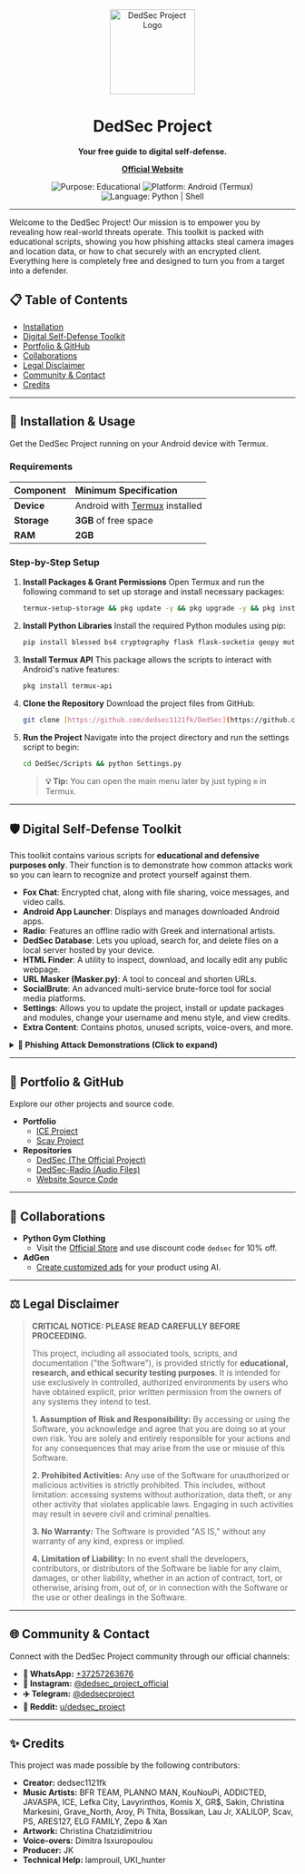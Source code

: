 <div align="center">
  <img src="https://raw.githubusercontent.com/dedsec1121fk/dedsec1121fk.github.io/ef4b1f5775f5a6fb7cf331d8f868ea744c43e41b/Assets/Images/Custom%20Purple%20Fox%20Logo.png" alt="DedSec Project Logo" width="150"/>
  <h1>DedSec Project</h1>
  <p><strong>Your free guide to digital self-defense.</strong></p>
  <p>
    <a href="https://ded-sec.space/"><strong>Official Website</strong></a>
  </p>
  
  <p>
    <img src="https://img.shields.io/badge/Purpose-Educational-blue.svg" alt="Purpose: Educational">
    <img src="https://img.shields.io/badge/Platform-Android%20(Termux)-brightgreen.svg" alt="Platform: Android (Termux)">
    <img src="https://img.shields.io/badge/Language-Python%20%7C%20Shell-yellow.svg" alt="Language: Python | Shell">
  </p>
</div>

---

Welcome to the DedSec Project! Our mission is to empower you by revealing how real-world threats operate. This toolkit is packed with educational scripts, showing you how phishing attacks steal camera images and location data, or how to chat securely with an encrypted client. Everything here is completely free and designed to turn you from a target into a defender.

## 📋 Table of Contents

* [Installation](#-installation--usage)
* [Digital Self-Defense Toolkit](#-digital-self-defense-toolkit)
* [Portfolio & GitHub](#-portfolio--github)
* [Collaborations](#-collaborations)
* [Legal Disclaimer](#️-legal-disclaimer)
* [Community & Contact](#-community--contact)
* [Credits](#-credits)

---

## 🚀 Installation & Usage

Get the DedSec Project running on your Android device with Termux.

### Requirements

| Component | Minimum Specification                                      |
| :-------- | :--------------------------------------------------------- |
| **Device** | Android with [Termux](https://f-droid.org/) installed      |
| **Storage** | **3GB** of free space                                      |
| **RAM** | **2GB** |

### Step-by-Step Setup

1.  **Install Packages & Grant Permissions**
    Open Termux and run the following command to set up storage and install necessary packages:
    ```bash
    termux-setup-storage && pkg update -y && pkg upgrade -y && pkg install aapt clang cloudflared curl ffmpeg fzf git jq libffi libffi-dev libxml2 libxslt nano ncurses nodejs openssh openssl openssl-tool proot python rust unzip wget zip -y
    ```

2.  **Install Python Libraries**
    Install the required Python modules using pip:
    ```bash
    pip install blessed bs4 cryptography flask flask-socketio geopy mutagen phonenumbers pycountry pydub pycryptodome requests werkzeug
    ```

3.  **Install Termux API**
    This package allows the scripts to interact with Android's native features:
    ```bash
    pkg install termux-api
    ```

4.  **Clone the Repository**
    Download the project files from GitHub:
    ```bash
    git clone [https://github.com/dedsec1121fk/DedSec](https://github.com/dedsec1121fk/DedSec)
    ```

5.  **Run the Project**
    Navigate into the project directory and run the settings script to begin:
    ```bash
    cd DedSec/Scripts && python Settings.py
    ```
    > **💡 Tip:** You can open the main menu later by just typing `m` in Termux.

---

## 🛡️ Digital Self-Defense Toolkit

This toolkit contains various scripts for **educational and defensive purposes only**. Their function is to demonstrate how common attacks work so you can learn to recognize and protect yourself against them.

* **Fox Chat**: Encrypted chat, along with file sharing, voice messages, and video calls.
* **Android App Launcher**: Displays and manages downloaded Android apps.
* **Radio**: Features an offline radio with Greek and international artists.
* **DedSec Database**: Lets you upload, search for, and delete files on a local server hosted by your device.
* **HTML Finder**: A utility to inspect, download, and locally edit any public webpage.
* **URL Masker (Masker.py)**: A tool to conceal and shorten URLs.
* **SocialBrute**: An advanced multi-service brute-force tool for social media platforms.
* **Settings**: Allows you to update the project, install or update packages and modules, change your username and menu style, and view credits.
* **Extra Content**: Contains photos, unused scripts, voice-overs, and more.

<details>
  <summary><strong>🎣 Phishing Attack Demonstrations (Click to expand)</strong></summary>
  
  This educational module simulates real phishing attacks to help you understand their mechanics. It demonstrates capturing camera images, audio, location, credit card data, and personal information. All captured data is saved in your device's `Downloads` folder.
  <ul>
    <li><b>Fake Card Details Page.py</b>: Saves credit card info to <code>~/storage/downloads/CardActivations/</code>.</li>
    <li><b>Fake Data Grabber Page.py</b>: Saves personal info/photo to <code>~/storage/downloads/Peoples_Lives/{user}/</code>.</li>
    <li><b>Fake FaceFriends Page.py</b>: Stores credentials to <code>~/storage/downloads/FaceFriends/</code>.</li>
    <li><b>Fake Google Free Money Page.py</b>: Saves credentials to <code>~/storage/downloads/GoogleFreeMoney/</code>.</li>
    <li><b>Fake Insta Followers Page.py</b>: Saves credentials to <code>~/storage/downloads/FreeFollowers/</code>.</li>
    <li><b>Fake Back Camera Page.py</b>: Stores images/credentials to <code>~/storage/downloads/Camera-Phish-Back/</code>.</li>
    <li><b>Fake Front Camera Page.py</b>: Saves front camera photos/credentials to <code>~/storage/downloads/Camera-Phish-Front/</code>.</li>
    <li><b>Fake Location Page.py</b>: Stores location data (GPS, address, IP) to <code>~/storage/downloads/Locations/</code>.</li>
    <li><b>Fake Microphone Page.py</b>: Saves mic recordings/credentials to <code>~/storage/downloads/Recordings/</code>.</li>
    <li><b>Fake Snap Friends Page.py</b>: Stores credentials to <code>~/storage/downloads/SnapFriends/</code>.</li>
    <li><b>Fake Tik Followers Page.py</b>: Saves credentials to <code>~/storage/downloads/TikFollowers/</code>.</li>
  </ul>
  <strong>Remember:</strong> Only use these scripts on your own devices for learning purposes.
</details>

---

## 📂 Portfolio & GitHub

Explore our other projects and source code.

* **Portfolio**
    * [ICE Project](https://www.ded-sec.space/ICE-Project/)
    * [Scav Project](https://www.ded-sec.space/Scav-Project)
* **Repositories**
    * [DedSec (The Official Project)](https://github.com/dedsec1121fk/DedSec)
    * [DedSec-Radio (Audio Files)](https://github.com/dedsec1121fk/DedSec-Radio)
    * [Website Source Code](https://github.com/dedsec1121fk/dedsec1121fk.github.io)

---

## 🤝 Collaborations

* **Python Gym Clothing**
    * Visit the [Official Store](https://pythongymclothing.com/) and use discount code `dedsec` for 10% off.
* **AdGen**
    * [Create customized ads](https://adgenai.space/main.php) for your product using AI.

---

## ⚖️ Legal Disclaimer

> **CRITICAL NOTICE: PLEASE READ CAREFULLY BEFORE PROCEEDING.**
>
> This project, including all associated tools, scripts, and documentation ("the Software"), is provided strictly for **educational, research, and ethical security testing purposes**. It is intended for use exclusively in controlled, authorized environments by users who have obtained explicit, prior written permission from the owners of any systems they intend to test.
>
> **1. Assumption of Risk and Responsibility:** By accessing or using the Software, you acknowledge and agree that you are doing so at your own risk. You are solely and entirely responsible for your actions and for any consequences that may arise from the use or misuse of this Software.
>
> **2. Prohibited Activities:** Any use of the Software for unauthorized or malicious activities is strictly prohibited. This includes, without limitation: accessing systems without authorization, data theft, or any other activity that violates applicable laws. Engaging in such activities may result in severe civil and criminal penalties.
>
> **3. No Warranty:** The Software is provided "AS IS," without any warranty of any kind, express or implied.
>
> **4. Limitation of Liability:** In no event shall the developers, contributors, or distributors of the Software be liable for any claim, damages, or other liability, whether in an action of contract, tort, or otherwise, arising from, out of, or in connection with the Software or the use or other dealings in the Software.

---

## 🌐 Community & Contact

Connect with the DedSec Project community through our official channels:

* **📱 WhatsApp:** [+37257263676](https://wa.me/37257263676)
* **📸 Instagram:** [@dedsec\_project\_official](https://www.instagram.com/dedsec_project_official)
* **✈️ Telegram:** [@dedsecproject](https://t.me/dedsecproject)
* **🤖 Reddit:** [u/dedsec\_project](https://www.reddit.com/user/dedsec_project/)

---

## ✨ Credits

This project was made possible by the following contributors:

* **Creator:** dedsec1121fk
* **Music Artists:** BFR TEAM, PLANNO MAN, KouNouPi, ADDICTED, JAVASPA, ICE, Lefka City, Lavyrinthos, Komis X, GR$, Sakin, Christina Markesini, Grave\_North, Aroy, Pi Thita, Bossikan, Lau Jr, XALILOP, Scav, PS, ARES127, ELG FAMILY, Zepo & Xan
* **Artwork:** Christina Chatzidimitriou
* **Voice-overs:** Dimitra Isxuropoulou
* **Producer:** JK
* **Technical Help:** lamprouil, UKI\_hunter
